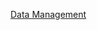 [Data Management](https://docs.google.com/document/d/18QWvsNZz4n_SIPzxmzpOAv4_TbOSL5zcVMEWT-WmJ3M/edit?usp=sharing)

